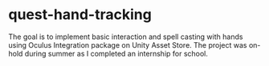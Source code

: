 # quest-hand-tracking
The goal is to implement basic interaction and spell casting with hands using Oculus Integration package on Unity Asset Store.
The project was on-hold during summer as I completed an internship for school.
